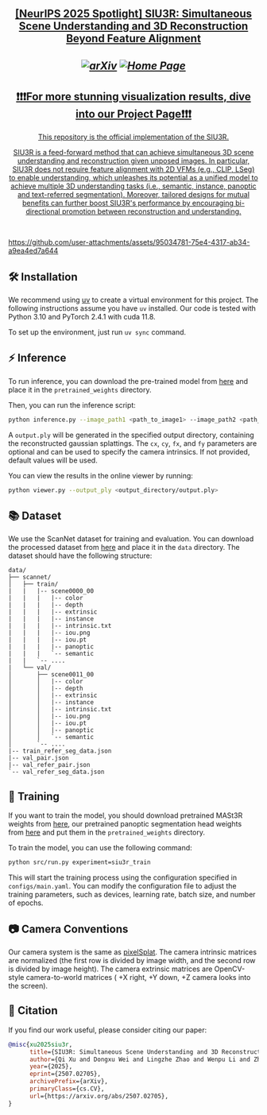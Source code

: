 <h2 align="center"> <a href="https://arxiv.org/abs/2507.02705"> [NeurIPS 2025 Spotlight] SIU3R: Simultaneous Scene Understanding and 3D Reconstruction Beyond Feature Alignment

<h5 align="center">

[![arXiv](https://img.shields.io/badge/Arxiv-2507.02705-b31b1b.svg?logo=arXiv)](https://arxiv.org/abs/2507.02705)
[![Home Page](https://img.shields.io/badge/Project-Website-green.svg)](https://insomniaaac.github.io/siu3r/)

</h5>
<h2 align="center">
      <a href="https://insomniaaac.github.io/siu3r/" > ❗️❗️❗️For more stunning visualization results, dive into our Project Page❗️❗️❗️ 
</h2>
<div align="center">

This repository is the official implementation of the SIU3R.

SIU3R is a feed-forward method that can achieve simultaneous 3D scene understanding and reconstruction given unposed images. In particular, SIU3R does not require feature alignment with 2D VFMs (e.g., CLIP, LSeg) to enable understanding, which unleashes its potential as a unified model to achieve multiple 3D understanding tasks (i.e., semantic, instance, panoptic and text-referred segmentation). Moreover, tailored designs for mutual benefits can further boost SIU3R's performance by encouraging bi-directional promotion between reconstruction and understanding.
</div>
<br>

https://github.com/user-attachments/assets/95034781-75e4-4317-ab34-a9ea4ed7a644

## 🛠️ Installation
We recommend using [uv](https://docs.astral.sh/uv/) to create a virtual environment for this project. The following instructions assume you have `uv` installed. Our code is tested with Python 3.10 and PyTorch 2.4.1 with cuda 11.8.

To set up the environment, just run `uv sync` command.

## ⚡️ Inference
To run inference, you can download the pre-trained model from [here](https://huggingface.co/datasets/insomnia7/SIU3R/blob/main/siu3r_epoch100.ckpt) and place it in the `pretrained_weights` directory.

Then, you can run the inference script:
```bash
python inference.py --image_path1 <path_to_image1> --image_path2 <path_to_image2> --output_path <output_directory> [--cx <cx_value>] [--cy <cy_value>] [--fx <fx_value>] [--fy <fy_value>]
```
A `output.ply` will be generated in the specified output directory, containing the reconstructed gaussian splattings. The `cx`, `cy`, `fx`, and `fy` parameters are optional and can be used to specify the camera intrinsics. If not provided, default values will be used.

You can view the results in the online viewer by running:
```bash
python viewer.py --output_ply <output_directory/output.ply>
```

## 📚 Dataset
We use the ScanNet dataset for training and evaluation. You can download the processed dataset from [here](https://huggingface.co/datasets/insomnia7/SIU3R/tree/main/scannet) and place it in the `data` directory. The dataset should have the following structure:
```
data/
├── scannet/
│   ├── train/
|   |   |-- scene0000_00
|   |   |   |-- color
|   |   |   |-- depth
|   |   |   |-- extrinsic
|   |   |   |-- instance
|   |   |   |-- intrinsic.txt
|   |   |   |-- iou.png
|   |   |   |-- iou.pt
|   |   |   |-- panoptic
|   |   |   `-- semantic
|   |   `-- ....
|   └── val/
│       ├── scene0011_00
│       │   |-- color
│       │   |-- depth
│       │   |-- extrinsic
│       │   |-- instance
│       │   |-- intrinsic.txt
│       │   |-- iou.png
│       │   |-- iou.pt
│       │   |-- panoptic
│       │   `-- semantic
│       `-- ....
|-- train_refer_seg_data.json
|-- val_pair.json
|-- val_refer_pair.json
`-- val_refer_seg_data.json
```

## 📝 Training
If you want to train the model, you should download pretrained MASt3R weights from [here](https://download.europe.naverlabs.com/ComputerVision/MASt3R/MASt3R_ViTLarge_BaseDecoder_512_catmlpdpt_metric.pth), our pretrained panoptic segmentation head weights from [here](https://huggingface.co/datasets/insomnia7/SIU3R/blob/main/panoptic_coco_pretrain_vitadapter_maskdecoder_epoch60.ckpt) and put them in the `pretrained_weights` directory. 

To train the model, you can use the following command:
```bash
python src/run.py experiment=siu3r_train
```
This will start the training process using the configuration specified in `configs/main.yaml`. You can modify the configuration file to adjust the training parameters, such as devices, learning rate, batch size, and number of epochs.

## 📷 Camera Conventions
Our camera system is the same as [pixelSplat](https://github.com/dcharatan/pixelsplat). The camera intrinsic matrices are normalized (the first row is divided by image width, and the second row is divided by image height). The camera extrinsic matrices are OpenCV-style camera-to-world matrices ( +X right, +Y down, +Z camera looks into the screen).

## 📖 Citation
If you find our work useful, please consider citing our paper:
```bibtex
@misc{xu2025siu3r,
      title={SIU3R: Simultaneous Scene Understanding and 3D Reconstruction Beyond Feature Alignment}, 
      author={Qi Xu and Dongxu Wei and Lingzhe Zhao and Wenpu Li and Zhangchi Huang and Shunping Ji and Peidong Liu},
      year={2025},
      eprint={2507.02705},
      archivePrefix={arXiv},
      primaryClass={cs.CV},
      url={https://arxiv.org/abs/2507.02705}, 
}
```
